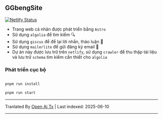## GGbengSite

[![Netlify Status](https://api.netlify.com/api/v1/badges/58d6ebf4-6582-43fc-a7e7-a1ce4278e8f3/deploy-status)](https://app.netlify.com/sites/ggbengsite/deploys)

- Trang web cá nhân được phát triển bằng `Astro`
- Sử dụng `algolia` để tìm kiếm 🔍
- Sử dụng `giscus` để để lại lời nhắn, thảo luận 🌈
- Sử dụng `mailerlite` để gửi đăng ký email 📮
- Dự án này được lưu trữ trên `netlify`, sử dụng `crawler` để thu thập tài liệu và lưu trữ `schema` tìm kiếm cần thiết cho `algolia`

### Phát triển cục bộ

```bash

pnpm run install

pnpm run start
```

---

Tranlated By [Open Ai Tx](https://github.com/OpenAiTx/OpenAiTx) | Last indexed: 2025-06-10

---